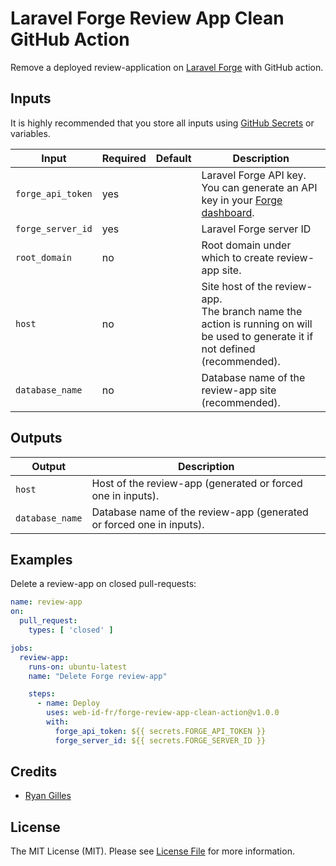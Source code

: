 # Laravel Forge Review App Clean GitHub Action

Remove a deployed review-application on [Laravel Forge](https://forge.laravel.com) with GitHub action.

## Inputs

It is highly recommended that you store all inputs using [GitHub Secrets](https://docs.github.com/en/actions/reference/encrypted-secrets) or variables.

| Input                       | Required | Default                                | Description                                                                                                                        |
|-----------------------------|----------|----------------------------------------|------------------------------------------------------------------------------------------------------------------------------------|
| `forge_api_token`           | yes      |                                        | Laravel Forge API key.<br>You can generate an API key in your [Forge dashboard](https://forge.laravel.com/user-profile/api).       |
| `forge_server_id`           | yes      |                                        | Laravel Forge server ID                                                                                                            |
| `root_domain`               | no       |                                        | Root domain under which to create review-app site.                                                                                 |
| `host`                      | no       |                                        | Site host of the review-app.<br>The branch name the action is running on will be used to generate it if not defined (recommended). |
| `database_name`             | no       |                                        | Database name of the review-app site (recommended).                                                                                |

## Outputs

| Output          | Description                                                          |
|-----------------|----------------------------------------------------------------------|
| `host`          | Host of the review-app (generated or forced one in inputs).          |
| `database_name` | Database name of the review-app (generated or forced one in inputs). |

## Examples

Delete a review-app on closed pull-requests:

```yml
name: review-app
on:
  pull_request:
    types: [ 'closed' ]

jobs:
  review-app:
    runs-on: ubuntu-latest
    name: "Delete Forge review-app"

    steps:
      - name: Deploy
        uses: web-id-fr/forge-review-app-clean-action@v1.0.0
        with:
          forge_api_token: ${{ secrets.FORGE_API_TOKEN }}
          forge_server_id: ${{ secrets.FORGE_SERVER_ID }}
```

## Credits

- [Ryan Gilles](https://www.linkedin.com/in/ryan-gilles-293680174/)

## License

The MIT License (MIT). Please see [License File](LICENSE.md) for more information.